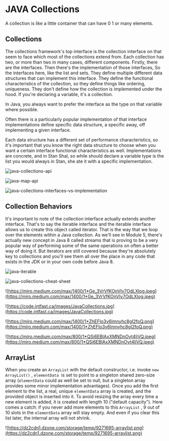 # JAVA Collections

A collection is like a little container that can have 0 1 or many elements.

## Collections

The collections framework's top interface is the collection interface on that seem to face which most of the collections extend from. Each collection has two, or more than two in many cases, different components. Firstly, there are the interfaces. Then there's the implementation of those interfaces, So the interfaces here, like the list and sets. They define multiple different data structures that can implement this interface. They define the functional characteristics of the collection, so they define things like ordering, uniqueness. They don't define how the collection is implemented under the hood. If you're declaring a variable, it's a collection. 

In Java, you always want to prefer the interface as the type on that variable where possible. 

Often there is a particularly popular implementation of that interface implementations define specific data structure, a specific away, off implementing a given interface. 

Each data structure has a different set of performance characteristics, so it's important that you know the right data structure to choose when you want a certain interface functional characteristics as well. Implementations are concrete, and in Stan Shal, so while should declare a variable type is the list you would always in Stan, she ate it with a specific implementation.

![java-collections-api](./images/java-collections-api.png)

![java-map-api](./images/java-map-api.png)

![java-collections-interfaces-vs-implementation](./images/java-collections-interfaces-vs-implementation.png)

## Collection Behaviors

It's important to note of the collection interface actually extends another interface. That's to say the iterable interface and the iterable interface allows us to create this object called iterator. That is the way that we loop over the elements within a Java collection. As we'll see in Module 5, there's actually new concept in Java 8 called streams that is proving to be a very popular way of performing some of the same operations on often a better way of doing it. But iterators are still covered because they're absolutely key to collections and you'll see them all over the place in any code that exists in the JDK or in your own code before Java 8.

![java-iterable](./images/java-iterable.png)

![java-collections-cheat-sheet](./images/java-collections-cheat-sheet.png)

![https://miro.medium.com/max/1400/1*Ge_3VrVfKOnVIv7OdLXlog.jpeg](https://miro.medium.com/max/1400/1*Ge_3VrVfKOnVIv7OdLXlog.jpeg)

![https://code.intfast.ca/images/JavaCollections.jpg](https://code.intfast.ca/images/JavaCollections.jpg)

![https://miro.medium.com/max/1400/1*ZhEFIo3v6lmnyhc8gI2foQ.png](https://miro.medium.com/max/1400/1*ZhEFIo3v6lmnyhc8gI2foQ.png)

![https://miro.medium.com/max/800/1*QSi6EBlAxXMNDnOyt4liVQ.jpeg](https://miro.medium.com/max/800/1*QSi6EBlAxXMNDnOyt4liVQ.jpeg)

## ArrayList

When you create an `ArrayList` with the default constructor, i.e. invoke `new ArrayList()`
, `elementData`  is set to point to a singleton shared zero-size array (`elementData` could as well be set to null, but a singleton array provides some minor implementation advantages). Once you add the first element to the list, a real, unique `elementData` array is created, and the provided object is inserted into it. To avoid resizing the array every time a new element is added, it is created with length 10 ("default capacity"). Here comes a catch: if you never add more elements to this `ArrayList` , 9 out of 10 slots in the `elementData` array will stay empty. And even if you clear this list later, the internal array will not shrink.

![https://dz2cdn1.dzone.com/storage/temp/9271695-arraylist.png](https://dz2cdn1.dzone.com/storage/temp/9271695-arraylist.png)